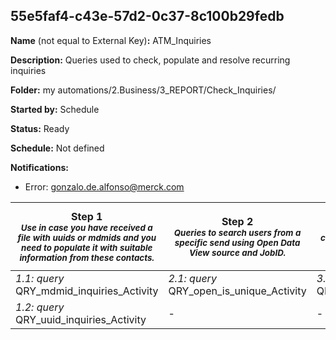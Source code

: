 ## 55e5faf4-c43e-57d2-0c37-8c100b29fedb

**Name** (not equal to External Key)**:** ATM_Inquiries

**Description:** Queries used to check, populate and resolve recurring inquiries

**Folder:** my automations/2.Business/3_REPORT/Check_Inquiries/

**Started by:** Schedule

**Status:** Ready

**Schedule:** Not defined

**Notifications:**

* Error: gonzalo.de.alfonso@merck.com

| Step 1<br>_<small>Use in case you have received a file with uuids or mdmids and you need to populate it with suitable information from these contacts. </small>_ | Step 2<br>_<small>Queries to search users from a specific send  using Open Data View source and JobID.</small>_ | Step 3<br>_<small>Use in case if you want to crearte a DE with all registered in a specific event in ContactToOnlineEvents<br></small>_ | Step 4<br>_<small>AE Click or Open</small>_ | Step 5<br>_<small>If you forgot to add the first impact in a single send and need the no openers later to use for a second impact. Enjoy</small>_ | Step 6<br>_<small>-</small>_ | Step 7<br>_<small>If you forgot to add the first impact in a journey and need the openers later to use for a second impact, relax, this query should hep you - Enjoy</small>_ | Step 8<br>_<small>These queries help if you need to search for specific users in a eCongress Journey</small>_ |
| --- | --- | --- | --- | --- | --- | --- | --- |
| _1.1: query_<br>QRY_mdmid_inquiries_Activity | _2.1: query_<br>QRY_open_is_unique_Activity | _3.1: query_<br>QRY_check_eventID_Activity | _4.1: query_<br>QRY_Check_Appoved_Email_Sends_Activity | _5.1: query_<br>QRY_send_email_to_Openers_noOpeners | _6.1: query_<br>QRY_HPTEC_recordatorio_gamificacion_remdiation_Activity | _7.1: query_<br>QRY_DV_open_journey_Activity | _8.1: query_<br>QRY_Journey_durante_usuarios_registrados |
| _1.2: query_<br>QRY_uuid_inquiries_Activity | - | - | - | - | _6.2: query_<br>QRY_HPTEC_3_curso_gamificacion_dueling_final_remdiation_Activity | - | _8.2: query_<br>QRY_Journey_survey_certification_registrered_users_Activity |
